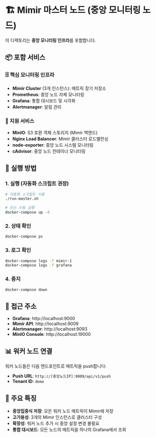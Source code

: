 # 🏗️ Mimir 마스터 노드 (중앙 모니터링 노드)

이 디렉토리는 **중앙 모니터링 인프라**를 포함합니다.

## 📦 포함 서비스

### 🗄️ 핵심 모니터링 인프라
- **Mimir Cluster** (3개 인스턴스): 메트릭 장기 저장소
- **Prometheus**: 중앙 노드 자체 모니터링
- **Grafana**: 통합 대시보드 및 시각화
- **Alertmanager**: 알림 관리

### 🔧 지원 서비스
- **MinIO**: S3 호환 객체 스토리지 (Mimir 백엔드)
- **Nginx Load Balancer**: Mimir 클러스터 로드밸런싱
- **node-exporter**: 중앙 노드 시스템 모니터링
- **cAdvisor**: 중앙 노드 컨테이너 모니터링

## 🚀 실행 방법

### 1. 실행 (자동화 스크립트 권장)
```bash
# 자동화 스크립트 사용
./run-master.sh

# 또는 수동 실행
docker-compose up -d
```

### 2. 상태 확인
```bash
docker-compose ps
```

### 3. 로그 확인
```bash
docker-compose logs -f mimir-1
docker-compose logs -f grafana
```

### 4. 중지
```bash
docker-compose down
```

## 🔗 접근 주소

- **Grafana**: http://localhost:9000
- **Mimir API**: http://localhost:9009
- **Alertmanager**: http://localhost:9093
- **MinIO Console**: http://localhost:19000

## 📊 워커 노드 연결

워커 노드들은 다음 엔드포인트로 메트릭을 push합니다:
- **Push URL**: `http://[중앙노드IP]:9009/api/v1/push`
- **Tenant ID**: `demo`

## 🎯 주요 특징

- **중앙집중식 저장**: 모든 워커 노드 메트릭이 Mimir에 저장
- **고가용성**: 3개의 Mimir 인스턴스로 클러스터 구성
- **확장성**: 워커 노드 추가 시 중앙 설정 변경 불필요
- **통합 대시보드**: 모든 노드의 메트릭을 하나의 Grafana에서 조회 